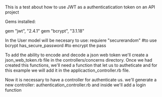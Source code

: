 This is a test about how to use JWT as a authenticatication token on an API project



Gems installed:

gem "jwt", "2.4.1"
gem "bcrypt", "3.1.18"

In the User model will be necesary to use:
    requiere "securerandom"     #to use bcrypt
    has_secure_password         #to encrypt the pass

To add the ability to encode and decode a json web token we'll create a 
    json_web_token.rb
file in the controllers/concerns directory. Once we had created this functions, we'll need a function that let us to autheticate and for this example we will add it in the applicaction_controller.rb file.

Now it is necessary to have a controller for authenticate us. we'll generate a new controller: 
    authentication_controller.rb
and inside we'll add a login function